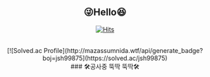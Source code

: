 <div align="center">

## :stuck_out_tongue_winking_eye:**Hello**:laughing:

 
[![Hits](https://hits.seeyoufarm.com/api/count/incr/badge.svg?url=https%3A%2F%2Fgithub.com%2Fkihyuny&count_bg=%235FB2EA&title_bg=%239B9B9B&icon=angellist.svg&icon_color=%23E7E7E7&title=hits&edge_flat=false)](https://hits.seeyoufarm.com)

</br>
  [![Solved.ac Profile](http://mazassumnida.wtf/api/generate_badge?boj=jsh99875](https://solved.ac/jsh99875)
<br>
### 🛠️공사중 뚝딱 뚝딱🛠️
</br>


 
</div>
  
 
  
  

